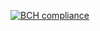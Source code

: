 [![BCH compliance](https://bettercodehub.com/edge/badge/cookiemonster/Rocket.Chat.iOS?branch=master)](https://bettercodehub.com/)
